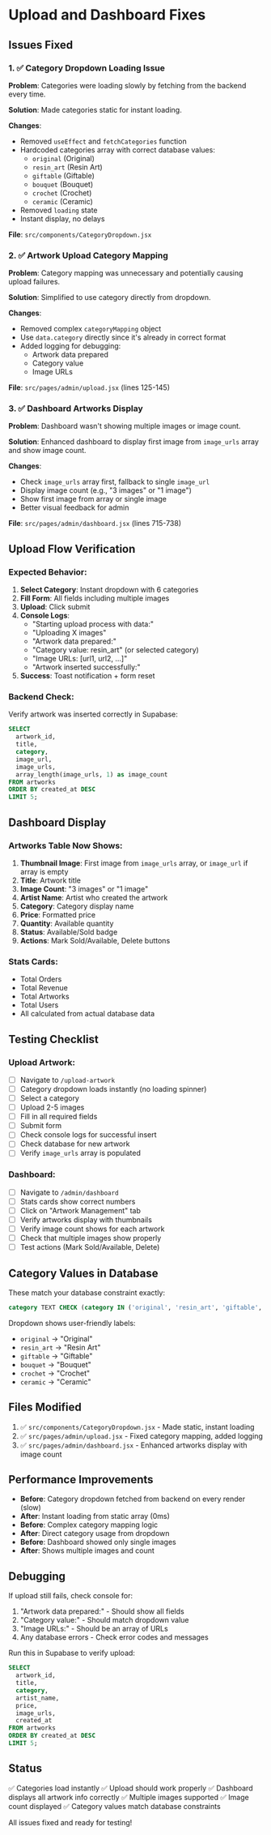 # Upload and Dashboard Fixes

## Issues Fixed

### 1. ✅ Category Dropdown Loading Issue
**Problem**: Categories were loading slowly by fetching from the backend every time.

**Solution**: Made categories static for instant loading.

**Changes**:
- Removed `useEffect` and `fetchCategories` function
- Hardcoded categories array with correct database values:
  - `original` (Original)
  - `resin_art` (Resin Art)
  - `giftable` (Giftable)
  - `bouquet` (Bouquet)
  - `crochet` (Crochet)
  - `ceramic` (Ceramic)
- Removed `loading` state
- Instant display, no delays

**File**: `src/components/CategoryDropdown.jsx`

### 2. ✅ Artwork Upload Category Mapping
**Problem**: Category mapping was unnecessary and potentially causing upload failures.

**Solution**: Simplified to use category directly from dropdown.

**Changes**:
- Removed complex `categoryMapping` object
- Use `data.category` directly since it's already in correct format
- Added logging for debugging:
  - Artwork data prepared
  - Category value
  - Image URLs

**File**: `src/pages/admin/upload.jsx` (lines 125-145)

### 3. ✅ Dashboard Artworks Display
**Problem**: Dashboard wasn't showing multiple images or image count.

**Solution**: Enhanced dashboard to display first image from `image_urls` array and show image count.

**Changes**:
- Check `image_urls` array first, fallback to single `image_url`
- Display image count (e.g., "3 images" or "1 image")
- Show first image from array or single image
- Better visual feedback for admin

**File**: `src/pages/admin/dashboard.jsx` (lines 715-738)

## Upload Flow Verification

### Expected Behavior:
1. **Select Category**: Instant dropdown with 6 categories
2. **Fill Form**: All fields including multiple images
3. **Upload**: Click submit
4. **Console Logs**: 
   - "Starting upload process with data:"
   - "Uploading X images"
   - "Artwork data prepared:"
   - "Category value: resin_art" (or selected category)
   - "Image URLs: [url1, url2, ...]"
   - "Artwork inserted successfully:"
5. **Success**: Toast notification + form reset

### Backend Check:
Verify artwork was inserted correctly in Supabase:
```sql
SELECT 
  artwork_id, 
  title, 
  category,
  image_url, 
  image_urls, 
  array_length(image_urls, 1) as image_count
FROM artworks 
ORDER BY created_at DESC 
LIMIT 5;
```

## Dashboard Display

### Artworks Table Now Shows:
1. **Thumbnail Image**: First image from `image_urls` array, or `image_url` if array is empty
2. **Title**: Artwork title
3. **Image Count**: "3 images" or "1 image"
4. **Artist Name**: Artist who created the artwork
5. **Category**: Category display name
6. **Price**: Formatted price
7. **Quantity**: Available quantity
8. **Status**: Available/Sold badge
9. **Actions**: Mark Sold/Available, Delete buttons

### Stats Cards:
- Total Orders
- Total Revenue
- Total Artworks
- Total Users
- All calculated from actual database data

## Testing Checklist

### Upload Artwork:
- [ ] Navigate to `/upload-artwork`
- [ ] Category dropdown loads instantly (no loading spinner)
- [ ] Select a category
- [ ] Upload 2-5 images
- [ ] Fill in all required fields
- [ ] Submit form
- [ ] Check console logs for successful insert
- [ ] Check database for new artwork
- [ ] Verify `image_urls` array is populated

### Dashboard:
- [ ] Navigate to `/admin/dashboard`
- [ ] Stats cards show correct numbers
- [ ] Click on "Artwork Management" tab
- [ ] Verify artworks display with thumbnails
- [ ] Verify image count shows for each artwork
- [ ] Check that multiple images show properly
- [ ] Test actions (Mark Sold/Available, Delete)

## Category Values in Database

These match your database constraint exactly:
```sql
category TEXT CHECK (category IN ('original', 'resin_art', 'giftable', 'bouquet', 'crochet', 'ceramic'))
```

Dropdown shows user-friendly labels:
- `original` → "Original"
- `resin_art` → "Resin Art"
- `giftable` → "Giftable"
- `bouquet` → "Bouquet"
- `crochet` → "Crochet"
- `ceramic` → "Ceramic"

## Files Modified

1. ✅ `src/components/CategoryDropdown.jsx` - Made static, instant loading
2. ✅ `src/pages/admin/upload.jsx` - Fixed category mapping, added logging
3. ✅ `src/pages/admin/dashboard.jsx` - Enhanced artworks display with image count

## Performance Improvements

- **Before**: Category dropdown fetched from backend on every render (slow)
- **After**: Instant loading from static array (0ms)
- **Before**: Complex category mapping logic
- **After**: Direct category usage from dropdown
- **Before**: Dashboard showed only single images
- **After**: Shows multiple images and count

## Debugging

If upload still fails, check console for:
1. "Artwork data prepared:" - Should show all fields
2. "Category value:" - Should match dropdown value
3. "Image URLs:" - Should be an array of URLs
4. Any database errors - Check error codes and messages

Run this in Supabase to verify upload:
```sql
SELECT 
  artwork_id, 
  title, 
  category,
  artist_name,
  price,
  image_urls,
  created_at
FROM artworks 
ORDER BY created_at DESC 
LIMIT 5;
```

## Status

✅ Categories load instantly
✅ Upload should work properly
✅ Dashboard displays all artwork info correctly
✅ Multiple images supported
✅ Image count displayed
✅ Category values match database constraints

All issues fixed and ready for testing!

